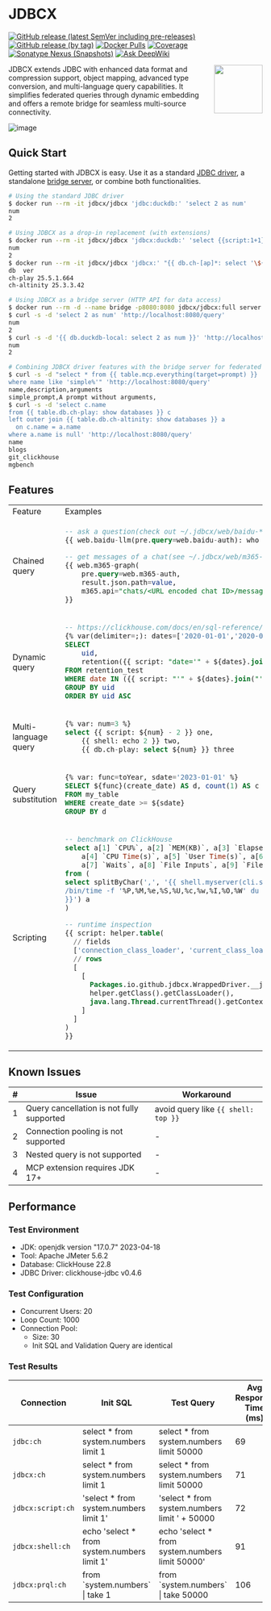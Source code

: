 # JDBCX

[![GitHub release (latest SemVer including pre-releases)](https://img.shields.io/github/v/release/jdbcx/jdbcx?style=plastic&include_prereleases&label=Latest%20Release)](https://github.com/jdbcx/jdbcx/releases/) [![GitHub release (by tag)](https://img.shields.io/github/downloads/jdbcx/jdbcx/latest/total?style=plastic)](https://github.com/jdbcx/jdbcx/releases/) [![Docker Pulls](https://img.shields.io/docker/pulls/jdbcx/jdbcx?style=plastic)](https://hub.docker.com/r/jdbcx/jdbcx) [![Coverage](https://sonarcloud.io/api/project_badges/measure?project=jdbcx_jdbcx&metric=coverage)](https://sonarcloud.io/summary/new_code?id=jdbcx_jdbcx) [![Sonatype Nexus (Snapshots)](https://img.shields.io/badge/Nightly%20Build-v0.8.0--SNAPSHOT-blue?link=https%3A%2F%2Fcentral.sonatype.com%2Fservice%2Frest%2Frepository%2Fbrowse%2Fmaven-snapshots%2Fio%2Fgithub%2Fjdbcx%2F)](https://central.sonatype.com/service/rest/repository/browse/maven-snapshots/io/github/jdbcx/) [![Ask DeepWiki](https://deepwiki.com/badge.svg)](https://deepwiki.com/jdbcx/jdbcx)

<img align="right" width="96" height="96" src="https://avatars.githubusercontent.com/u/137983508">

JDBCX extends JDBC with enhanced data format and compression support, object mapping, advanced type conversion, and multi-language query capabilities. It simplifies federated queries through dynamic embedding and offers a remote bridge for seamless multi-source connectivity.

![image](https://github.com/user-attachments/assets/db3d3e7a-1fa3-4f71-adc6-0af9f0df2b6c)

## Quick Start

Getting started with JDBCX is easy. Use it as a standard [JDBC driver](/driver), a standalone [bridge server](/server), or combine both functionalities.

```bash
# Using the standard JDBC driver
$ docker run --rm -it jdbcx/jdbcx 'jdbc:duckdb:' 'select 2 as num'
num
2

# Using JDBCX as a drop-in replacement (with extensions)
$ docker run --rm -it jdbcx/jdbcx 'jdbcx:duckdb:' 'select {{script:1+1}} as num'
num
2
$ docker run --rm -it jdbcx/jdbcx 'jdbcx:' "{{ db.ch-[ap]*: select '\${_.id}' db, version() ver }}"
db	ver
ch-play	25.5.1.664
ch-altinity	25.3.3.42

# Using JDBCX as a bridge server (HTTP API for data access)
$ docker run --rm -d --name bridge -p8080:8080 jdbcx/jdbcx:full server
$ curl -s -d 'select 2 as num' 'http://localhost:8080/query'
num
2
$ curl -s -d '{{ db.duckdb-local: select 2 as num }}' 'http://localhost:8080/query'
num
2

# Combining JDBCX driver features with the bridge server for federated querying
$ curl -s -d "select * from {{ table.mcp.everything(target=prompt) }}
where name like 'simple%'" 'http://localhost:8080/query'
name,description,arguments
simple_prompt,A prompt without arguments,
$ curl -s -d 'select c.name
from {{ table.db.ch-play: show databases }} c
left outer join {{ table.db.ch-altinity: show databases }} a
  on c.name = a.name
where a.name is null' 'http://localhost:8080/query'
name
blogs
git_clickhouse
mgbench
```

## Features

<table>
<tr>
<td> Feature </td> <td> Examples </td>
</tr>
<tr>
<td> Chained query </td>
<td>

```sql
-- ask a question(check out ~/.jdbcx/web/baidu-*.properties for details)
{{ web.baidu-llm(pre.query=web.baidu-auth): who are you? }}

-- get messages of a chat(see ~/.jdbcx/web/m365-*.properties for details)
{{ web.m365-graph(
	pre.query=web.m365-auth,
	result.json.path=value,
	m365.api="chats/<URL encoded chat ID>/messages?$top=50")
}}
```

</td>
</tr>
<tr>
<td> Dynamic query </td>
<td>

```sql
-- https://clickhouse.com/docs/en/sql-reference/aggregate-functions/parametric-functions#retention
{% var(delimiter=;): dates=['2020-01-01','2020-01-02','2020-01-03'] %}
SELECT
    uid,
    retention({{ script: "date='" + ${dates}.join("',date='") + "'" }}) AS r
FROM retention_test
WHERE date IN ({{ script: "'" + ${dates}.join("','") + "'" }})
GROUP BY uid
ORDER BY uid ASC
```

</td>
</tr>
<tr>
<td> Multi-language query </td>
<td>

```sql
{% var: num=3 %}
select {{ script: ${num} - 2 }} one,
    {{ shell: echo 2 }} two,
    {{ db.ch-play: select ${num} }} three
```

</td>
</tr>
<tr>
<td> Query substitution </td>
<td>

```sql
{% var: func=toYear, sdate='2023-01-01' %}
SELECT ${func}(create_date) AS d, count(1) AS c
FROM my_table
WHERE create_date >= ${sdate}
GROUP BY d
```

</td>
</tr>
<tr>
<td> Scripting </td>
<td>

```sql
-- benchmark on ClickHouse
select a[1] `CPU%`, a[2] `MEM(KB)`, a[3] `Elapsed Time(s)`,
	a[4] `CPU Time(s)`, a[5] `User Time(s)`, a[6] `Switches`,
	a[7] `Waits`, a[8] `File Inputs`, a[9] `File Outputs`, a[10] `Swaps`
from (
select splitByChar(',', '{{ shell.myserver(cli.stderr.redirect=true):
/bin/time -f '%P,%M,%e,%S,%U,%c,%w,%I,%O,%W' du -sh . > /dev/null
}}') a
)

-- runtime inspection
{{ script: helper.table(
  // fields
  ['connection_class_loader', 'current_class_loader', 'context_class_loader'],
  // rows
  [
    [
      Packages.io.github.jdbcx.WrappedDriver.__javaObject__.getClassLoader(),
      helper.getClass().getClassLoader(),
      java.lang.Thread.currentThread().getContextClassLoader()
    ]
  ]
)
}}
```

</td>
</tr>
</table>

## Known Issues

| #   | Issue                                     | Workaround                          |
| --- | ----------------------------------------- | ----------------------------------- |
| 1   | Query cancellation is not fully supported | avoid query like `{{ shell: top }}` |
| 2   | Connection pooling is not supported       | -                                   |
| 3   | Nested query is not supported             | -                                   |
| 4   | MCP extension requires JDK 17+            | -                                   |

## Performance

### Test Environment

- JDK: openjdk version "17.0.7" 2023-04-18
- Tool: Apache JMeter 5.6.2
- Database: ClickHouse 22.8
- JDBC Driver: clickhouse-jdbc v0.4.6

### Test Configuration

- Concurrent Users: 20
- Loop Count: 1000
- Connection Pool:
  - Size: 30
  - Init SQL and Validation Query are identical

### Test Results

| Connection        | Init SQL                                     | Test Query                                       | Avg Response Time (ms) | Max Response Time (ms) | Throughput (qps) |
| ----------------- | -------------------------------------------- | ------------------------------------------------ | ---------------------- | ---------------------- | ---------------- |
| `jdbc:ch`         | select \* from system.numbers limit 1        | select \* from system.numbers limit 50000        | 69                     | 815                    | 279.87           |
| `jdbcx:ch`        | select \* from system.numbers limit 1        | select \* from system.numbers limit 50000        | 71                     | 891                    | 272.99           |
| `jdbcx:script:ch` | 'select \* from system.numbers limit 1'      | 'select \* from system.numbers limit ' + 50000   | 72                     | 1251                   | 270.65           |
| `jdbcx:shell:ch`  | echo 'select \* from system.numbers limit 1' | echo 'select \* from system.numbers limit 50000' | 91                     | 650                    | 214.45           |
| `jdbcx:prql:ch`   | from \`system.numbers\` \| take 1            | from \`system.numbers\` \| take 50000            | 106                    | 1103                   | 184.27           |
